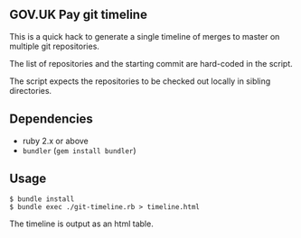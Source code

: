 ## GOV.UK Pay git timeline

This is a quick hack to generate a single timeline of merges to master on multiple git repositories.

The list of repositories and the starting commit are hard-coded in the script.

The script expects the repositories to be checked out locally in sibling directories.

## Dependencies

* ruby 2.x or above
* `bundler` (`gem install bundler`)

## Usage

```
$ bundle install
$ bundle exec ./git-timeline.rb > timeline.html
```

The timeline is output as an html table.

